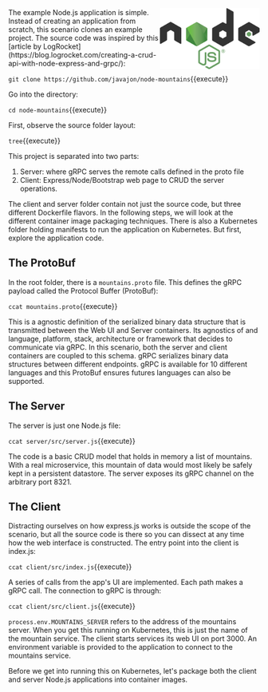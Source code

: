 <img align="right" src="./assets/node-js.png" width="200">
The example Node.js application is simple. Instead of creating an application from scratch, this scenario clones an example project. The source code was inspired by this [article by LogRocket](https://blog.logrocket.com/creating-a-crud-api-with-node-express-and-grpc/):

`git clone https://github.com/javajon/node-mountains`{{execute}}

Go into the directory:

`cd node-mountains`{{execute}}

First, observe the source folder layout:

`tree`{{execute}}

This project is separated into two parts:

1. Server: where gRPC serves the remote calls defined in the proto file
1. Client: Express/Node/Bootstrap web page to CRUD the server operations.

The client and server folder contain not just the source code, but three different Dockerfile flavors. In the following steps, we will look at the different container image packaging techniques. There is also a Kubernetes folder holding manifests to run the application on Kubernetes. But first, explore the application code.

## The ProtoBuf

In the root folder, there is a `mountains.proto` file. This defines the gRPC payload called the Protocol Buffer (ProtoBuf):

`ccat mountains.proto`{{execute}}

This is a agnostic definition of the serialized binary data structure that is transmitted between the Web UI and Server containers. Its agnostics of and language, platform, stack, architecture or framework that decides to communicate via gRPC. In this scenario, both the server and client containers are coupled to this schema. gRPC serializes binary data structures between different endpoints. gRPC is available for 10 different languages and this ProtoBuf ensures futures languages can also be supported.

## The Server

The server is just one Node.js file:

`ccat server/src/server.js`{{execute}}

The code is a basic CRUD model that holds in memory a list of mountains. With a real microservice, this mountain of data would most likely be safely kept in a persistent datastore. The server exposes its gRPC channel on the arbitrary port 8321.

## The Client

Distracting ourselves on how express.js works is outside the scope of the scenario, but all the source code is there so you can dissect at any time how the web interface is constructed. The entry point into the client is index.js:

`ccat client/src/index.js`{{execute}}

A series of calls from the app's UI are implemented. Each path makes a gRPC call. The connection to gRPC is through:

`ccat client/src/client.js`{{execute}}

`process.env.MOUNTAINS_SERVER` refers to the address of the mountains server. When you get this running on Kubernetes, this is just the name of the mountain service. The client starts services its web UI on port 3000. An environment variable is provided to the application to connect to the mountains service.

Before we get into running this on Kubernetes, let's package both the client and server Node.js applications into container images.
